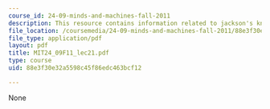 ```yaml
---
course_id: 24-09-minds-and-machines-fall-2011
description: This resource contains information related to jackson's knowledge argument.
file_location: /coursemedia/24-09-minds-and-machines-fall-2011/88e3f30e32a5598c45f86edc463bcf12_MIT24_09F11_lec21.pdf
file_type: application/pdf
layout: pdf
title: MIT24_09F11_lec21.pdf
type: course
uid: 88e3f30e32a5598c45f86edc463bcf12

---
```

None